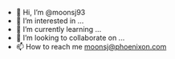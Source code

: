 - 👋 Hi, I’m @moonsj93
- 👀 I’m interested in ...
- 🌱 I’m currently learning ...
- 💞️ I’m looking to collaborate on ...
- 📫 How to reach me moonsj@phoenixon.com

<!---
moonsj93/moonsj93 is a ✨ special ✨ repository because its `README.md` (this file) appears on your GitHub profile.
You can click the Preview link to take a look at your changes.
--->

